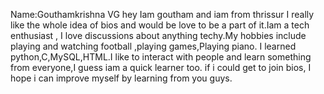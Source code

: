 Name:Gouthamkrishna VG
hey Iam goutham and iam from thrissur I really like the whole idea of bios and would be love to be a part of it.Iam a tech enthusiast , I love discussions about anything techy.My hobbies include playing and watching football ,playing games,Playing piano.
I learned python,C,MySQL,HTML.I like to interact with people and learn something from everyone,I guess iam a quick learner too. if i could get to join bios, I hope i can improve myself by learning from you guys.  
